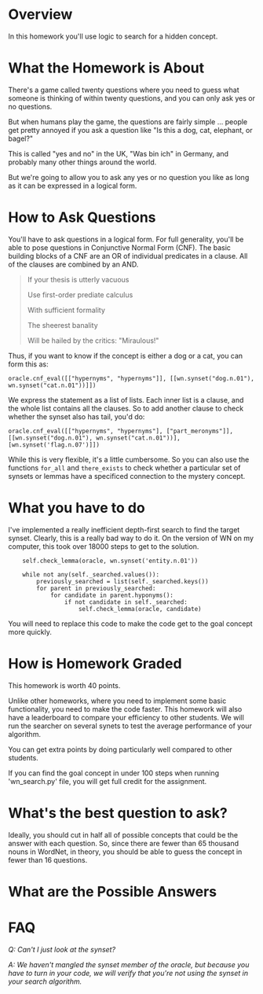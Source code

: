 Overview
=======

In this homework you'll use logic to search for a hidden concept.

What the Homework is About
=====================

There's a game called twenty questions where you need to guess what
someone is thinking of within twenty questions, and you can only ask
yes or no questions.

But when humans play the game, the questions are fairly simple
... people get pretty annoyed if you ask a question like "Is this a
dog, cat, elephant, or bagel?"

This is called "yes and no" in the UK, "Was bin ich" in Germany, and
probably many other things around the world.

But we're going to allow you to ask any yes or no question you like as
long as it can be expressed in a logical form.

How to Ask Questions
=====================

You'll have to ask questions in a logical form.  For full generality, you'll be able to pose questions in Conjunctive Normal Form (CNF).  The basic building blocks of a CNF are an OR of individual predicates in a clause.  All of the clauses are combined by an AND.

> If your thesis is utterly vacuous
> 
> Use first-order prediate calculus
> 
> With sufficient formality
> 
> The sheerest banality
> 
> Will be hailed by the critics: "Miraulous!"


Thus, if you want to know if the concept is either a dog or a cat, you can form this as:

    oracle.cnf_eval([["hypernyms", "hypernyms"]], [[wn.synset("dog.n.01"), wn.synset("cat.n.01"))]])
    
We express the statement as a list of lists.  Each inner list is a clause, and the whole list contains all the clauses.  So to add another clause to check whether the synset also has tail, you'd do:

    oracle.cnf_eval([["hypernyms", "hypernyms"], ["part_meronyms"]], [[wn.synset("dog.n.01"), wn.synset("cat.n.01"))], [wn.synset('flag.n.07')]])
    
While this is very flexible, it's a little cumbersome.  So you can
also use the functions ``for_all`` and ``there_exists`` to check
whether a particular set of synsets or lemmas have a specificed
connection to the mystery concept.

What you have to do
==============

I've implemented a really inefficient depth-first search to find the
target synset.  Clearly, this is a really bad way to do it.  On the
version of WN on my computer, this took over 18000 steps to get to the
solution.

        self.check_lemma(oracle, wn.synset('entity.n.01'))

        while not any(self._searched.values()):
            previously_searched = list(self._searched.keys())
            for parent in previously_searched:
                for candidate in parent.hyponyms():
                    if not candidate in self._searched:
                        self.check_lemma(oracle, candidate)
						
You will need to replace this code to make the code get to the goal
concept more quickly.

How is Homework Graded
==================

This homework is worth 40 points.

Unlike other homeworks, where you need to implement some basic
functionality, you need to make the code faster.  This homework will
also have a leaderboard to compare your efficiency to other students.
We will run the searcher on several synets to test the average
performance of your algorithm.

You can get extra points by doing particularly well compared to other
students.

If you can find the goal concept in under 100 steps when running 'wn_search.py' file, you will get full
credit for the assignment.

What's the best question to ask?
================================

Ideally, you should cut in half all of possible concepts that could be the answer with each question.  So, since there are fewer than 65 thousand nouns in WordNet, in theory, you should be able to guess the concept in fewer than 16 questions.

What are the Possible Answers
=====================



FAQ
===

*Q: Can't I just look at the synset?*

_A: We haven't mangled the synset member of the oracle, but because you have to turn in your code, we will verify that you're not using the synset in your search algorithm._


